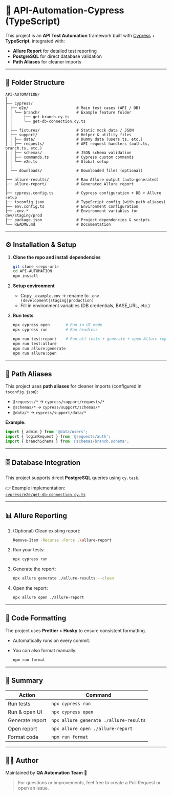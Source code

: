 # 🚀 API-Automation-Cypress (TypeScript)

This project is an **API Test Automation** framework built with [Cypress](https://www.cypress.io/) + **TypeScript**, integrated with:

- **Allure Report** for detailed test reporting
- **PostgreSQL** for direct database validation
- **Path Aliases** for cleaner imports

---

## 📁 Folder Structure

```
API-AUTOMATION/
│
├── cypress/
│ ├── e2e/                     # Main test cases (API / DB)
│ │ └── branch/                # Example feature folder
│ │     ├── get-branch.cy.ts
│ │     └── get-db-connection.cy.ts
│ │
│ ├── fixtures/                # Static mock data / JSON
│ ├── support/                 # Helper & utility files
│ │ ├── data/                  # Dummy data (users.ts, etc.)
│ │ ├── requests/              # API request handlers (auth.ts, branch.ts, etc.)
│ │ ├── schemas/               # JSON schema validation
│ │ ├── commands.ts            # Cypress custom commands
│ │ └── e2e.ts                 # Global setup
│ │
│ └── downloads/               # Downloaded files (optional)
│
├── allure-results/            # Raw Allure output (auto-generated)
├── allure-report/             # Generated Allure report
│
├── cypress.config.ts          # Cypress configuration + DB + Allure setup
├── tsconfig.json              # TypeScript config (with path aliases)
├── env.config.ts              # Environment configuration
├── .env.*                     # Environment variables for dev/staging/prod
├── package.json               # Project dependencies & scripts
└── README.md                  # Documentation
```

---

## ⚙️ Installation & Setup

1. **Clone the repo and install dependencies**

   ```bash
   git clone <repo-url>
   cd API-AUTOMATION
   npm install
   ```

2. **Setup environment**
   - Copy `.example.env` → rename to `.env.(development|staging|production)`
   - Fill in environment variables (DB credentials, BASE_URL, etc.)

3. **Run tests**

   ```bash
   npx cypress open       # Run in UI mode
   npx cypress run        # Run headless

   npm run test:report    # Run all tests + generate + open Allure report
   npm run test:allure
   npm run allure:generate
   npm run allure:open
   ```

---

## 🧩 Path Aliases

This project uses **path aliases** for cleaner imports (configured in `tsconfig.json`):

- `@requests/*` → `cypress/support/requests/*`
- `@schemas/*` → `cypress/support/schemas/*`
- `@data/*` → `cypress/support/data/*`

**Example:**

```ts
import { admin } from '@data/users';
import { loginRequest } from '@requests/auth';
import { branchSchema } from '@schemas/branch.schema';
```

---

## 🗄️ Database Integration

This project supports direct **PostgreSQL** queries using `cy.task`.

👉 Example implementation:  
[`cypress/e2e/get-db-connection.cy.ts`](./cypress/e2e/get-db-connection.cy.ts)

---

## 📊 Allure Reporting

1. (Optional) Clean existing report:

   ```bash
   Remove-Item -Recurse -Force .\allure-report
   ```

2. Run your tests:

   ```bash
   npx cypress run
   ```

3. Generate the report:

   ```bash
   npx allure generate ./allure-results --clean
   ```

4. Open the report:
   ```bash
   npx allure open ./allure-report
   ```

---

## 💅 Code Formatting

The project uses **Prettier + Husky** to ensure consistent formatting.

- Automatically runs on every commit.
- You can also format manually:

  ```bash
  npm run format
  ```

---

## 🎯 Summary

| Action          | Command                                |
| --------------- | -------------------------------------- |
| Run tests       | `npx cypress run`                      |
| Run & open UI   | `npx cypress open`                     |
| Generate report | `npx allure generate ./allure-results` |
| Open report     | `npx allure open ./allure-report`      |
| Format code     | `npm run format`                       |

---

## 👨‍💻 Author

Maintained by **QA Automation Team** 🧪

> For questions or improvements, feel free to create a Pull Request or open an issue.
